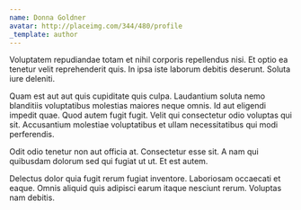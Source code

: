 ```yaml
---
name: Donna Goldner
avatar: http://placeimg.com/344/480/profile
_template: author
---
```

Voluptatem repudiandae totam et nihil corporis repellendus nisi. Et optio ea tenetur velit reprehenderit quis. In ipsa iste laborum debitis deserunt. Soluta iure deleniti.
  
Quam est aut aut quis cupiditate quis culpa. Laudantium soluta nemo blanditiis voluptatibus molestias maiores neque omnis. Id aut eligendi impedit quae. Quod autem fugit fugit. Velit qui consectetur odio voluptas qui sit. Accusantium molestiae voluptatibus et ullam necessitatibus qui modi perferendis.
  
Odit odio tenetur non aut officia at. Consectetur esse sit. A nam qui quibusdam dolorum sed qui fugiat ut ut. Et est autem.
  
Delectus dolor quia fugit rerum fugiat inventore. Laboriosam occaecati et eaque. Omnis aliquid quis adipisci earum itaque nesciunt rerum. Voluptas nam debitis.
